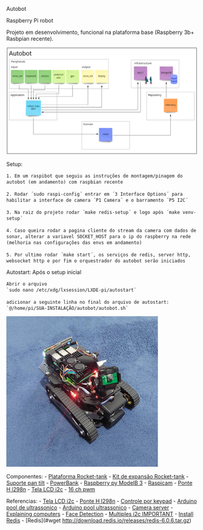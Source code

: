 Autobot

Raspberry Pi robot

Projeto em desenvolvimento, funcional na plataforma base (Raspberry 3b+ Rasbpian recente). 

![Estrutura](./docs/first_map.png?raw=true "estrutura")

Setup:

    1. Em um raspibot que seguiu as instruções de montagem/pinagem do autobot (em andamento) com raspbian recente

    2. Rodar ´sudo raspi-config´ entrar em ´3 Interface Options´ para habilitar a interface de camera ´P1 Camera´ e o barramento ´P5 I2C´

    3. Na raiz do projeto rodar ´make redis-setup´ e logo após ´make venv-setup´

    4. Caso queira rodar a pagina cliente do stream da camera com dados de sonar, alterar a variavel SOCKET_HOST para o ip do raspberry na rede (melhoria nas configurações das envs em andamento)

    5. Por ultimo rodar ´make start´, os serviços de redis, server http, websocket http e por fim o orquestrador do autobot serão iniciados


Autostart:
    Após o setup inicial

    Abrir o arquivo 
    `sudo nano /etc/xdg/lxsession/LXDE-pi/autostart`

    adicionar a seguinte linha no final do arquivo de autostart:
    `@/home/pi/SUA-INSTALAÇÃO/autobot/autobot.sh`
    
![Imagem da plataforma](./docs/autobot_tank.jpg?raw=true "Imagem da plataforma")

Componentes:
    - [Plataforma Rocket-tank](https://www.robocore.net/robotica-robocore/plataforma-robotica-rocket-tank)
    - [Kit de expansão Rocket-tank](https://www.robocore.net/item-mecanico/kit-de-expansao-rocket-tank)
    - [Suporte pan tilt](https://lista.mercadolivre.com.br/suporte-pan-tilt-arduino)
    - [PowerBank](https://lista.mercadolivre.com.br/power-bank-inova)
    - [Raspberry py ModelB 3](https://lista.mercadolivre.com.br/raspberry-py-modelb-3)
    - [Raspicam](https://www.robocore.net/acessorios-raspberry-pi/camera-para-raspberry-pi-rev-1-3)
    - [Ponte H l298n](https://lista.mercadolivre.com.br/raspiberry-cam)
    - [Tela LCD i2c](https://lista.mercadolivre.com.br/tela-lcd-l2c)
    - [16 ch pwm](https://lista.mercadolivre.com.br/16-ch-pwm)

Referencias:
    - [Tela LCD i2c](https://github.com/the-raspberry-pi-guy/lcd)
    - [Ponte H l298n](https://sharad-rawat.medium.com/interfacing-l298n-h-bridge-motor-driver-with-raspberry-pi-7fd5cb3fa8e3)
    - [Controle por keypad](https://www.explainingcomputers.com/rasp_pi_robotics.html)
    - [Arduino pool de ultrassonico](https://www.arduinoecia.com.br/comunicacao-arduino-raspberry-pi-usando-i2c/)
    - [Arduino pool ultrassonico](https://imasters.com.br/back-end/arduino-e-raspberry-pi-trabalhando-juntos-parte-2-agora-com-i2c)
    - [Camera server](https://www.filipeflop.com/blog/streaming-com-raspberry-pi/)
    - [Explaining computers](https://www.explainingcomputers.com/pi_devastator_videos.html)
    - [Face Detection](https://learn.pimoroni.com/tutorial/electromechanical/building-a-pan-tilt-face-tracker)
    - [Multiples i2c IMPORTANT](https://medium.com/cemac/creating-multiple-i2c-ports-on-a-raspberry-pi-e31ce72a3eb2)
    - [Install Redis](https://amalgjose.com/2020/08/11/how-to-install-redis-in-raspberry-pi/)
    - [Redis](#wget http://download.redis.io/releases/redis-6.0.6.tar.gz)
